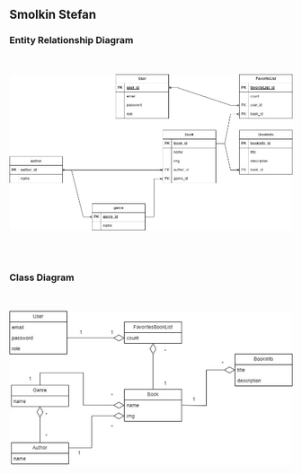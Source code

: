 ## Smolkin Stefan

### Entity Relationship Diagram
<br><br> ![Entity Relationship Diagram](https://github.com/StephanSmolkinn/LibraryBook/blob/main/uml/Entity%20Relationship%20Diagram/Entity%20Relationship%20Diagram.jpg)

<br><br>

### Class Diagram
<br><br> ![UmlClassDiagramPractice](https://github.com/StephanSmolkinn/LibraryBook/blob/main/uml/Class%20Diagram/UmlClassDiagramPractice.jpg)